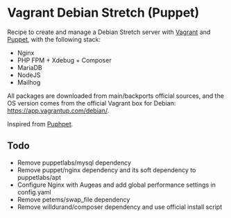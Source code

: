 # Vagrant Debian Stretch (Puppet)

Recipe to create and manage a Debian Stretch server with [Vagrant](https://www.vagrantup.com/) and [Puppet](https://docs.puppet.com/puppet/latest/), with the following stack:

* Nginx
* PHP FPM + Xdebug + Composer
* MariaDB
* NodeJS
* Mailhog

All packages are downloaded from main/backports official sources, and the OS version comes from the official Vagrant box for Debian: https://app.vagrantup.com/debian/.

Inspired from [Puphpet](https://puphpet.com/).

## Todo

* Remove puppetlabs/mysql dependency
* Remove puppet/nginx dependency and its soft dependency to puppetlabs/apt
* Configure Nginx with Augeas and add global performance settings in config.yaml
* Remove petems/swap_file dependency
* Remove willdurand/composer dependency and use official install script
